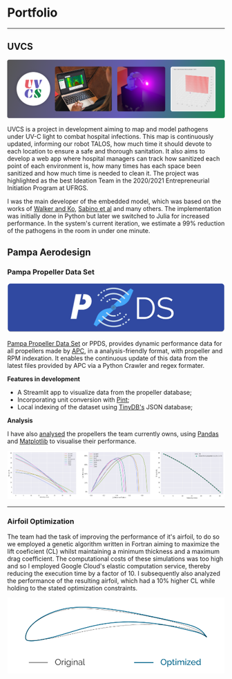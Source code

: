 # Portfolio

---

## UVCS

<img src="images/uvcs_intro.png?raw=true" width="1250"/>

UVCS is a project in development aiming to map and model pathogens under UV-C light to combat hospital infections. This map is continuously updated, informing our robot TALOS, how much time it should devote to each location to ensure a safe and thorough sanitation. It also aims to develop a web app where hospital managers can track how sanitized each point of each environment is, how many times has each space been sanitized and how much time is needed to clean it. The project was highlighted as the best Ideation Team in the 2020/2021 Entrepreneurial Initiation Program at UFRGS.

I was the main developer of the embedded model, which was based on the works of [Walker and Ko](https://pubs.acs.org/doi/10.1021/es070056u), [Sabino et al](https://www.sciencedirect.com/science/article/abs/pii/S1572100020303495?via%3Dihub) and many others. The implementation was initially done in Python but later we switched to Julia for increased performance. In the system's current iteration, we estimate a 99% reduction of the pathogens in the room in under one minute.

## Pampa Aerodesign 

### Pampa Propeller Data Set

<img src="images/ppds_logo.png?raw=true"/>

[Pampa Propeller Data Set](https://github.com/Pampa-Aerodesign/PampaPropellerDS) or PPDS, provides dynamic performance data for all propellers made by [APC](https://www.apcprop.com/), in a analysis-friendly format, with propeller and RPM indexation. It enables the continuous update of this data from the latest files provided by APC via a Python Crawler and regex formater.

**Features in development**
- A Streamlit app to visualize data from the propeller database;
- Incorporating unit conversion with [Pint](https://pint.readthedocs.io/en/stable/);
- Local indexing of the dataset using [TinyDB's](https://tinydb.readthedocs.io/en/latest/) JSON database;

**Analysis**

I have also [analysed](pdf/propeller_analysis.html) the propellers the team currently owns, using [Pandas](https://pandas.pydata.org/) and [Matplotlib](https://matplotlib.org/) to visualise their performance.

<img src="images/ppds_plots.png?raw=true"/>

---

### Airfoil Optimization
The team had the task of improving the performance of it's airfoil, to do so we employed a genetic algorithm written in Fortran aiming to maximize
the lift coeficient (CL) whilst maintaining a minimum thickness and a maximum drag coefficient. The computational costs of these simulations was too high and so 
I employed Google Cloud's elastic computation service, thereby reducing the execution time by a factor of 10. I subsequently also analyzed the performance of the resulting airfoil, which had a 10% higher CL while holding to the stated optimization constraints.

<img src="images/Airfoil.png?raw=true"/>

